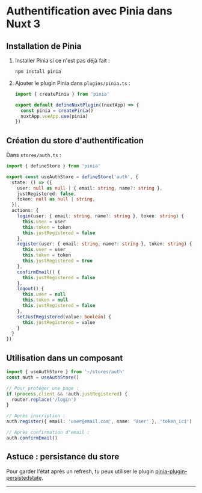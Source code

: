 # Authentification avec Pinia dans Nuxt 3

## Installation de Pinia

1. Installer Pinia si ce n'est pas déjà fait :
   ```sh
   npm install pinia
   ```

2. Ajouter le plugin Pinia dans `plugins/pinia.ts` :
   ```ts
   import { createPinia } from 'pinia'

   export default defineNuxtPlugin((nuxtApp) => {
     const pinia = createPinia()
     nuxtApp.vueApp.use(pinia)
   })
   ```

## Création du store d'authentification

Dans `stores/auth.ts` :
```ts
import { defineStore } from 'pinia'

export const useAuthStore = defineStore('auth', {
  state: () => ({
    user: null as null | { email: string, name?: string },
    justRegistered: false,
    token: null as null | string,
  }),
  actions: {
    login(user: { email: string, name?: string }, token: string) {
      this.user = user
      this.token = token
      this.justRegistered = false
    },
    register(user: { email: string, name?: string }, token: string) {
      this.user = user
      this.token = token
      this.justRegistered = true
    },
    confirmEmail() {
      this.justRegistered = false
    },
    logout() {
      this.user = null
      this.token = null
      this.justRegistered = false
    },
    setJustRegistered(value: boolean) {
      this.justRegistered = value
    }
  }
})
```

## Utilisation dans un composant

```ts
import { useAuthStore } from '~/stores/auth'
const auth = useAuthStore()

// Pour protéger une page :
if (process.client && !auth.justRegistered) {
  router.replace('/login')
}

// Après inscription :
auth.register({ email: 'user@email.com', name: 'User' }, 'token_ici')

// Après confirmation d'email :
auth.confirmEmail()
```

## Astuce : persistance du store
Pour garder l'état après un refresh, tu peux utiliser le plugin [pinia-plugin-persistedstate](https://prazdevs.github.io/pinia-plugin-persistedstate/).

--- 